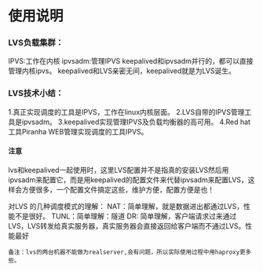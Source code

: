 使用说明
=========
### LVS负载集群：

IPVS:工作在内核
ipvsadm:管理IPVS
keepalived和ipvsadm并行的，都可以直接管理内核ipvs。
keepalived和LVS亲密无间，keepalived就是为LVS诞生。

### LVS技术小结：

1.真正实现调度的工具是IPVS，工作在linux内核层面。
2.LVS自带的IPVS管理工具是ipvsadm。
3.keepalived实现管理IPVS及负载均衡器的高可用。
4.Red hat工具Piranha WEB管理实现调度的工具IPVS。

#### 注意

lvs和keepalived一起使用时，这里LVS配置并不是指真的安装LVS然后用ipvsadm来配置它，而是用keepalived的配置文件来代替ipvsadm来配置LVS，这样会方便很多，一个配置文件搞定这些，维护方便，配置方便是也！

对LVS 的几种调度模式的理解：
NAT：简单理解，就是数据进出都通过LVS，性能不是很好。
TUNL：简单理解：隧道
DR: 简单理解，客户端请求过来通过LVS，LVS转发给真实服务器，真实服务器会直接返回给客户端而不通过LVS。性能最好

```shell
备注：lvs的两台机器不能做为realserver,会有问题，所以实际使用过程中用haproxy更多些。
```





